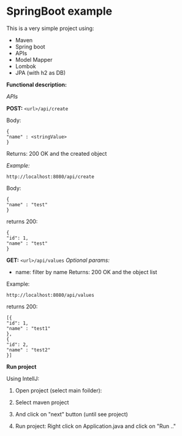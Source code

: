 
# SpringBoot example

This is a very simple project using:
* Maven 
* Spring boot
* APIs
* Model Mapper
* Lombok
* JPA (with h2 as DB)

**Functional description:**

*APIs*

**POST:** `<url>/api/create`

Body: 

    {
    "name" : <stringValue>
    }

Returns: 200 OK and the created object

*Example:*

`http://localhost:8080/api/create`

Body: 

    {
    "name" : "test"
    }

returns 200:

    {
    "id": 1,
    "name" : "test"
    }

**GET:** `<url>/api/values`
*Optional params:*
* name: filter by name
Returns: 200 OK and the object list

Example:

    http://localhost:8080/api/values

returns 200:

    [{
    "id": 1,
    "name" : "test1"
    },
    {
    "id": 2,
    "name" : "test2"
    }]

**Run project**

Using IntellJ:

1. Open project (select main foilder):

2. Select maven project

3. And click on "next" button (until see project)

4. Run project: Right click on Application.java and click on "Run .."

